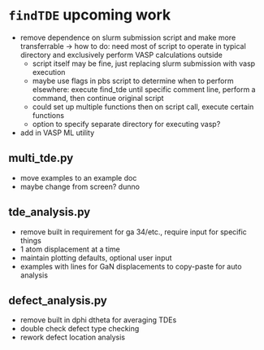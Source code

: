 # `findTDE` upcoming work
* remove dependence on slurm submission script and make more transferrable
-> how to do: need most of script to operate in typical directory and exclusively perform VASP calculations outside
    * script itself may be fine, just replacing slurm submission with vasp execution
    * maybe use flags in pbs script to determine when to perform elsewhere: execute find_tde until specific comment line, perform a command, then continue original script
    * could set up multiple functions then on script call, execute certain functions
    * option to specify separate directory for executing vasp?
* add in VASP ML utility

## multi_tde.py
* move examples to an example doc
* maybe change from screen? dunno

## tde_analysis.py
* remove built in requirement for ga 34/etc., require input for specific things
* 1 atom displacement at a time
* maintain plotting defaults, optional user input
* examples with lines for GaN displacements to copy-paste for auto analysis

## defect_analysis.py
* remove built in dphi dtheta for averaging TDEs
* double check defect type checking
* rework defect location analysis
